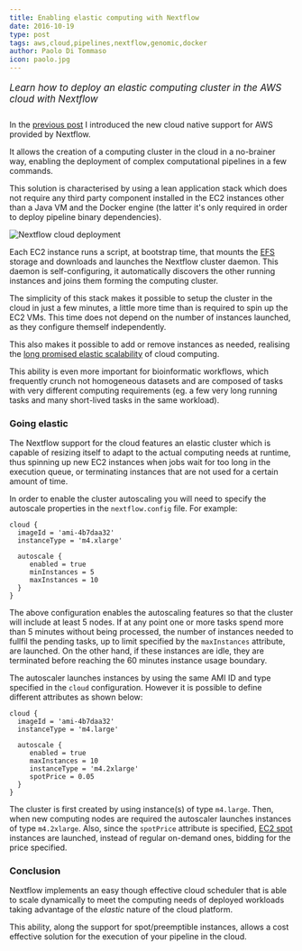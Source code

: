 ```yaml
---
title: Enabling elastic computing with Nextflow
date: 2016-10-19
type: post
tags: aws,cloud,pipelines,nextflow,genomic,docker
author: Paolo Di Tommaso
icon: paolo.jpg
---
```


<p class="text-muted" style='font-size: 1.2em; padding-bottom: 10px'>
<i>Learn how to deploy an elastic computing cluster in the AWS cloud with Nextflow </i>
</p>

In the [previous post](/blog/2016/deploy-in-the-cloud-at-snap-of-a-finger.html) I introduced
the new cloud native support for AWS provided by Nextflow.

It allows the creation of a computing cluster in the cloud in a no-brainer way, enabling
the deployment of complex computational pipelines in a few commands.

This solution is characterised by using a lean application stack which does not
require any third party component installed in the EC2 instances other than a Java VM and the
Docker engine (the latter it's only required in order to deploy pipeline binary dependencies).

![Nextflow cloud deployment](/img/cloud-deployment.png)

Each EC2 instance runs a script, at bootstrap time, that mounts the [EFS](https://aws.amazon.com/efs/)
storage and downloads and launches the Nextflow cluster daemon. This daemon is self-configuring,
it automatically discovers the other running instances and joins them forming the computing cluster.

The simplicity of this stack makes it possible to setup the cluster in the cloud in just a few minutes,
a little more time than is required to spin up the EC2 VMs. This time does not depend on
the number of instances launched, as they configure themself independently.

This also makes it possible to add or remove instances as needed, realising the [long promised
elastic scalability](http://www.nextplatform.com/2016/09/21/three-great-lies-cloud-computing/)
of cloud computing.

This ability is even more important for bioinformatic workflows, which frequently crunch
not homogeneous datasets and are composed of tasks with very different computing requirements
(eg. a few very long running tasks and many short-lived tasks in the same workload).

### Going elastic

The Nextflow support for the cloud features an elastic cluster which is capable of resizing itself
to adapt to the actual computing needs at runtime, thus spinning up new EC2 instances when jobs
wait for too long in the execution queue, or terminating instances that are not used for
a certain amount of time.

In order to enable the cluster autoscaling you will need to specify the autoscale
properties in the `nextflow.config` file. For example:

```
cloud {
  imageId = 'ami-4b7daa32'
  instanceType = 'm4.xlarge'

  autoscale {
     enabled = true
     minInstances = 5
     maxInstances = 10
  }
}
```

The above configuration enables the autoscaling features so that the cluster will include
at least 5 nodes. If at any point one or more tasks spend more than 5 minutes without being
processed, the number of instances needed to fullfil the pending tasks, up to limit specified
by the `maxInstances` attribute, are launched. On the other hand, if these instances are
idle, they are terminated before reaching the 60 minutes instance usage boundary.

The autoscaler launches instances by using the same AMI ID and type specified in the `cloud`
configuration. However it is possible to define different attributes as shown below:

```
cloud {
  imageId = 'ami-4b7daa32'
  instanceType = 'm4.large'

  autoscale {
     enabled = true
     maxInstances = 10
     instanceType = 'm4.2xlarge'
     spotPrice = 0.05
  }
}
```

The cluster is first created by using instance(s) of type `m4.large`. Then, when new
computing nodes are required the autoscaler launches instances of type `m4.2xlarge`.
Also, since the `spotPrice` attribute is specified, [EC2 spot](https://aws.amazon.com/ec2/spot/)
instances are launched, instead of regular on-demand ones, bidding for the price specified.

### Conclusion

Nextflow implements an easy though effective cloud scheduler that is able to scale dynamically
to meet the computing needs of deployed workloads taking advantage of the _elastic_ nature
of the cloud platform.

This ability, along the support for spot/preemptible instances, allows a cost effective solution
for the execution of your pipeline in the cloud.
